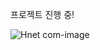프로젝트 진행 중!

![Hnet com-image](https://user-images.githubusercontent.com/74299317/164152410-72d339e4-2f39-421b-ad12-39eaa98c1ecf.gif)
